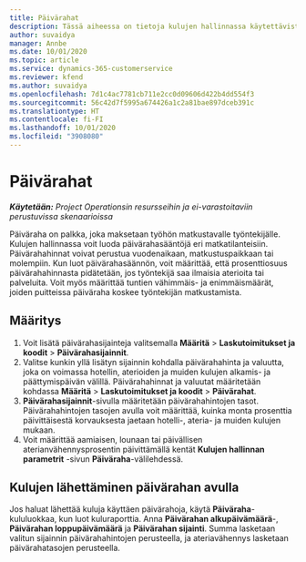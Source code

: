 ```yaml
---
title: Päivärahat
description: Tässä aiheessa on tietoja kulujen hallinnassa käytettävistä päivärahasäännöistä.
author: suvaidya
manager: Annbe
ms.date: 10/01/2020
ms.topic: article
ms.service: dynamics-365-customerservice
ms.reviewer: kfend
ms.author: suvaidya
ms.openlocfilehash: 7d1c4ac7781cb711e2cc0d09606d422b4dd554f3
ms.sourcegitcommit: 56c42d7f5995a674426a1c2a81bae897dceb391c
ms.translationtype: HT
ms.contentlocale: fi-FI
ms.lasthandoff: 10/01/2020
ms.locfileid: "3908080"
---
```

# <a name="per-diems"></a>Päivärahat

_**Käytetään:** Project Operationsin resursseihin ja ei-varastoitaviin perustuvissa skenaarioissa_


Päiväraha on palkka, joka maksetaan työhön matkustavalle työntekijälle. Kulujen hallinnassa voit luoda päivärahasääntöjä eri matkatilanteisiin. Päivärahahinnat voivat perustua vuodenaikaan, matkustuspaikkaan tai molempiin. Kun luot päivärahasäännön, voit määrittää, että prosenttiosuus päivärahahinnasta pidätetään, jos työntekijä saa ilmaisia aterioita tai palveluita. Voit myös määrittää tuntien vähimmäis- ja enimmäismäärät, joiden puitteissa päiväraha koskee työntekijän matkustamista.

## <a name="configuration"></a>Määritys 

1. Voit lisätä päivärahasijainteja valitsemalla **Määritä** > **Laskutoimitukset ja koodit** > **Päivärahasijainnit**.
2. Valitse kunkin yllä lisätyn sijainnin kohdalla päivärahahinta ja valuutta, joka on voimassa hotellin, aterioiden ja muiden kulujen alkamis- ja päättymispäivän välillä. Päivärahahinnat ja valuutat määritetään kohdassa **Määritä** > **Laskutoimitukset ja koodit** > **Päivärahat**.
3. **Päivärahasijainnit**-sivulla määritetään päivärahahintojen tasot. Päivärahahintojen tasojen avulla voit määrittää, kuinka monta prosenttia päivittäisestä korvauksesta jaetaan hotelli-, ateria- ja muiden kulujen mukaan. 
4. Voit määrittää aamiaisen, lounaan tai päivällisen aterianvähennysprosentin päivittämällä kentät **Kulujen hallinnan parametrit** -sivun **Päiväraha**-välilehdessä. 
    
## <a name="submit-expenses-using-per-diem"></a>Kulujen lähettäminen päivärahan avulla
Jos haluat lähettää kuluja käyttäen päivärahoja, käytä **Päiväraha**-kululuokkaa, kun luot kuluraporttia. Anna **Päivärahan alkupäivämäärä**-, **Päivärahan loppupäivämäärä** ja **Päivärahan sijainti**. Summa lasketaan valitun sijainnin päivärahahintojen perusteella, ja ateriavähennys lasketaan päivärahatasojen perusteella.
